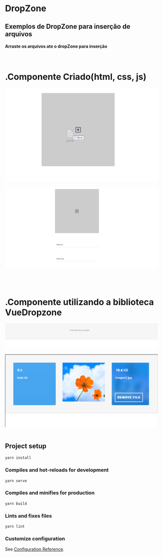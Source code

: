 # DropZone

<h2>Exemplos de DropZone para inserção de arquivos</h2> 
<h4>Arraste os arquivos ate o dropZone para inserção</h4> 
<br>

# .Componente Criado(html, css, js)

<div align="center" style="margin-top: 15px;">
  <img alt="home" title="Home" src=".github/dropZone2.png"/>
</div>

<div align="center" style="margin-top: 15px;">
  <img alt="home" title="Home" src=".github/dropZone3.png"/>
</div>

<br>
<br>
<br>

# .Componente utilizando a biblioteca VueDropzone

<div align="center" style="margin-top: 15px;">
  <img alt="home" title="Home" src=".github/dropZone5.png"/>
</div>

<div align="center" style="margin-top: 15px;">
  <img alt="home" title="Home" src=".github/dropZone4.png"/>
</div>

<br>

## Project setup
```
yarn install
```

### Compiles and hot-reloads for development
```
yarn serve
```

### Compiles and minifies for production
```
yarn build
```

### Lints and fixes files
```
yarn lint
```

### Customize configuration
See [Configuration Reference](https://cli.vuejs.org/config/).
